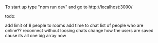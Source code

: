 To start up type "npm run dev" and go to http://localhost:3000/

todo:

add limit of 8 people to rooms
add time to chat
list of people who are online??
reconnect without loosing chats
change how the users are saved cause its all one big array now